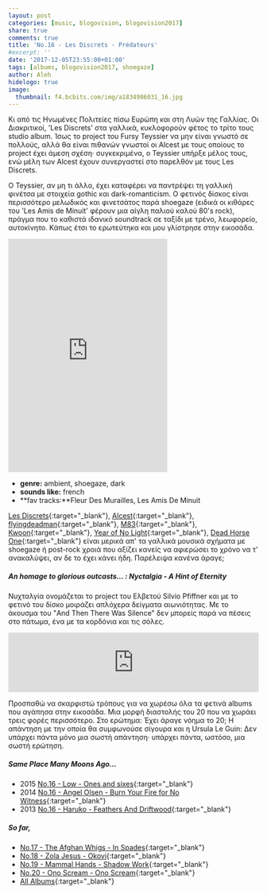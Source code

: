 ```yaml
---
layout: post
categories: [music, blogovision, blogovision2017]
share: true
comments: true
title: 'No.16 - Les Discrets - Prédateurs'
#excerpt: ''
date: '2017-12-05T23:55:00+01:00'
tags: [albums, blogovision2017, shoegaze]
author: Aleh
hidelogo: true
image:
  thumbnail: f4.bcbits.com/img/a1834986031_16.jpg
---
```

Κι από τις Ηνωμένες Πολιτείες πίσω Ευρώπη και στη Λυών της Γαλλίας. Οι Διακριτικοί, 'Les Discrets' στα γαλλικά, κυκλοφορούν φέτος το τρίτο τους studio album. Ίσως το project του Fursy Teyssier να μην είναι γνωστό σε πολλούς, αλλά θα είναι πιθανών γνωστοί οι Alcest με τους οποίους το project έχει άμεση σχέση· συγκεκριμένα, ο Teyssier υπήρξε μέλος τους, ενώ μέλη των Alcest έχουν συνεργαστεί στο παρελθόν με τους Les Discrets.

O Teyssier, αν μη τι άλλο, έχει καταφέρει να παντρέψει τη γαλλική φινέτσα με στοιχεία gothic και dark-romanticism. Ο φετινός δίσκος είναι περισσότερο μελωδικός και φινετσάτος παρά shoegaze (ειδικά οι κιθάρες του 'Les Amis de Minuit' φέρουν μια αίγλη παλιού καλού 80's rock), πράγμα που το καθιστά ιδανικό soundtrack σε ταξίδι με τρένο, λεωφορείο, αυτοκίνητο. Κάπως έτσι το ερωτεύτηκα και μου γλίστρησε στην εικοσάδα.

<iframe style="border: 0; width: 320px; height: 470px;" src="https://bandcamp.com/EmbeddedPlayer/album=1442114795/size=large/bgcol=ffffff/linkcol=0687f5/tracklist=false/track=825243100/transparent=true/" seamless><a href="http://les-discrets.bandcamp.com/album/pr-dateurs">Prédateurs by Les Discrets</a></iframe>

* **genre:** ambient, shoegaze, dark 
* **sounds like:** french
* **fav tracks:**Fleur Des Murailles, Les Amis De Minuit

[Les Discrets](https://les-discrets.bandcamp.com){:target="_blank"}, [Alcest](https://alcest.bandcamp.com/){:target="_blank"}, [flyingdeadman](https://flyingdeadman.bandcamp.com){:target="_blank"}, [M83](https://soundcloud.com/m83){:target="_blank"}, [Kwoon](https://soundcloud.com/kwoon-music){:target="_blank"}, [Year of No Light](https://yearofnolight.bandcamp.com/){:target="_blank"}, [Dead Horse One](https://requiempouruntwister.bandcamp.com/album/season-of-mist){:target="_blank"} 
είναι μερικά απ' τα γαλλικά μουσικά σχήματα με shoegaze ή post-rock χροιά που αξίζει κανείς να αφιερώσει το χρόνο να τ' ανακαλύψει, αν δε το έχει κάνει ήδη. Παρέλειψα κανένα άραγε;

<div class="text-divider"></div>

##### <i class="fa fa-hand-o-right"></i> An homage to glorious outcasts... : Nyctalgia - A Hint of Eternity

Νυχταλγία ονομάζεται το project του Ελβετού Silvio Pfiffner και με το φετινό του δίσκο μοιράζει απλόχερα δείγματα αιωνιότητας. Με το άκουσμα του "And Then There Was Silence" δεν μπορείς παρά να πέσεις στο πάτωμα, ένα με τα κορδόνια και τις σόλες.

<iframe style="border: 0; width: 100%; height: 120px;" src="https://bandcamp.com/EmbeddedPlayer/album=1814279196/size=large/bgcol=ffffff/linkcol=0687f5/tracklist=false/artwork=small/track=2935828839/transparent=true/" seamless><a href="http://nyctalgia.bandcamp.com/album/a-hint-of-eternity">A Hint of Eternity by Nyctalgia</a></iframe>

Προσπαθώ να σκαρφιστώ τρόπους για να χωρέσω όλα τα φετινά albums που αγάπησα στην εικοσάδα. Μια μορφή διαστολής του 20 που να χωράει τρεις φορές περισσότερο.
Στο ερώτημα: Έχει άραγε νόημα το 20; Η απάντηση με την οποία θα συμφωνούσε σίγουρα και η Ursula Le Guin: Δεν υπάρχει πάντα μόνο μια σωστή απάντηση· υπάρχει πάντα, ωστόσο, μια σωστή ερώτηση.

##### <i class="fa fa-hand-o-right"></i> Same Place Many Moons Ago...

* 2015 [No.16 - Low - Ones and sixes](/music/blogovision/blogovision2015/blogovision2015-no16/){:target="_blank"}
* 2014 [No.16 - Angel Olsen - Burn Your Fire for No Witness](/music/blogovision/blogovision2014/blogovision2014-no16/){:target="_blank"}
* 2013 [No.16 - Haruko - Feathers And Driftwood](/music/blogovision/blogovision2013/blogovision2013-no16/){:target="_blank"}

##### <i class="fa fa-hand-o-right"></i> So far,

* [No.17 - The Afghan Whigs - In Spades](/music/blogovision/blogovision2017/no17/){:target="_blank"}
* [No.18 - Zola Jesus - Okovi](/music/blogovision/blogovision2017/no18/){:target="_blank"}
* [No.19 - Mammal Hands - Shadow Work](/music/blogovision/blogovision2017/no19/){:target="_blank"}
* [No.20 - Ono Scream - Ono Scream](/music/blogovision/blogovision2017/no20/){:target="_blank"}
* [All Albums](/music/new-albums-2017/){:target="_blank"}